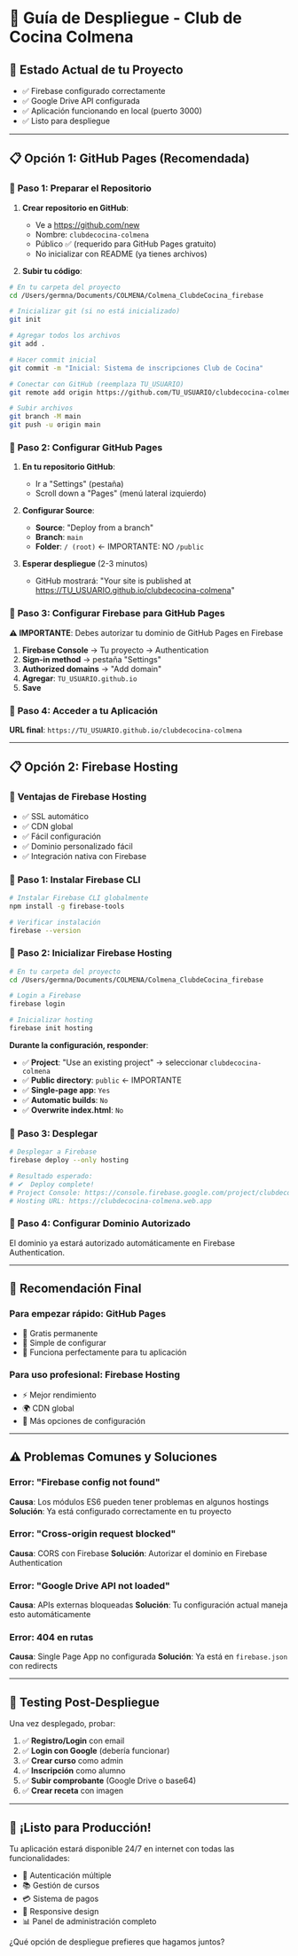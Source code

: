 # 🚀 Guía de Despliegue - Club de Cocina Colmena

## 🎯 **Estado Actual de tu Proyecto**
- ✅ Firebase configurado correctamente
- ✅ Google Drive API configurada  
- ✅ Aplicación funcionando en local (puerto 3000)
- ✅ Listo para despliegue

---

## 📋 **Opción 1: GitHub Pages (Recomendada)**

### 🔸 **Paso 1: Preparar el Repositorio**

1. **Crear repositorio en GitHub**:
   - Ve a https://github.com/new
   - Nombre: `clubdecocina-colmena`
   - Público ✅ (requerido para GitHub Pages gratuito)
   - No inicializar con README (ya tienes archivos)

2. **Subir tu código**:
```bash
# En tu carpeta del proyecto
cd /Users/germna/Documents/COLMENA/Colmena_ClubdeCocina_firebase

# Inicializar git (si no está inicializado)
git init

# Agregar todos los archivos
git add .

# Hacer commit inicial
git commit -m "Inicial: Sistema de inscripciones Club de Cocina"

# Conectar con GitHub (reemplaza TU_USUARIO)
git remote add origin https://github.com/TU_USUARIO/clubdecocina-colmena.git

# Subir archivos
git branch -M main
git push -u origin main
```

### 🔸 **Paso 2: Configurar GitHub Pages**

1. **En tu repositorio GitHub**:
   - Ir a "Settings" (pestaña)
   - Scroll down a "Pages" (menú lateral izquierdo)

2. **Configurar Source**:
   - **Source**: "Deploy from a branch"
   - **Branch**: `main` 
   - **Folder**: `/ (root)` ← IMPORTANTE: NO `/public`

3. **Esperar despliegue** (2-3 minutos)
   - GitHub mostrará: "Your site is published at https://TU_USUARIO.github.io/clubdecocina-colmena"

### 🔸 **Paso 3: Configurar Firebase para GitHub Pages**

**⚠️ IMPORTANTE**: Debes autorizar tu dominio de GitHub Pages en Firebase

1. **Firebase Console** → Tu proyecto → Authentication
2. **Sign-in method** → pestaña "Settings"
3. **Authorized domains** → "Add domain"
4. **Agregar**: `TU_USUARIO.github.io`
5. **Save**

### 🔸 **Paso 4: Acceder a tu Aplicación**

**URL final**: `https://TU_USUARIO.github.io/clubdecocina-colmena`

---

## 📋 **Opción 2: Firebase Hosting**

### 🔸 **Ventajas de Firebase Hosting**
- ✅ SSL automático
- ✅ CDN global
- ✅ Fácil configuración
- ✅ Dominio personalizado fácil
- ✅ Integración nativa con Firebase

### 🔸 **Paso 1: Instalar Firebase CLI**

```bash
# Instalar Firebase CLI globalmente
npm install -g firebase-tools

# Verificar instalación
firebase --version
```

### 🔸 **Paso 2: Inicializar Firebase Hosting**

```bash
# En tu carpeta del proyecto
cd /Users/germna/Documents/COLMENA/Colmena_ClubdeCocina_firebase

# Login a Firebase
firebase login

# Inicializar hosting
firebase init hosting
```

**Durante la configuración, responder**:
- ✅ **Project**: "Use an existing project" → seleccionar `clubdecocina-colmena`
- ✅ **Public directory**: `public` ← IMPORTANTE
- ✅ **Single-page app**: `Yes`
- ✅ **Automatic builds**: `No`
- ✅ **Overwrite index.html**: `No`

### 🔸 **Paso 3: Desplegar**

```bash
# Desplegar a Firebase
firebase deploy --only hosting

# Resultado esperado:
# ✔  Deploy complete!
# Project Console: https://console.firebase.google.com/project/clubdecocina-colmena/overview
# Hosting URL: https://clubdecocina-colmena.web.app
```

### 🔸 **Paso 4: Configurar Dominio Autorizado**

El dominio ya estará autorizado automáticamente en Firebase Authentication.

---

## 🎯 **Recomendación Final**

### **Para empezar rápido**: GitHub Pages
- 🚀 Gratis permanente
- 🎯 Simple de configurar
- 📱 Funciona perfectamente para tu aplicación

### **Para uso profesional**: Firebase Hosting  
- ⚡ Mejor rendimiento
- 🌍 CDN global
- 🔧 Más opciones de configuración

---

## ⚠️ **Problemas Comunes y Soluciones**

### **Error: "Firebase config not found"**
**Causa**: Los módulos ES6 pueden tener problemas en algunos hostings
**Solución**: Ya está configurado correctamente en tu proyecto

### **Error: "Cross-origin request blocked"**
**Causa**: CORS con Firebase
**Solución**: Autorizar el dominio en Firebase Authentication

### **Error: "Google Drive API not loaded"**
**Causa**: APIs externas bloqueadas
**Solución**: Tu configuración actual maneja esto automáticamente

### **Error: 404 en rutas**
**Causa**: Single Page App no configurada
**Solución**: Ya está en `firebase.json` con redirects

---

## 🧪 **Testing Post-Despliegue**

Una vez desplegado, probar:

1. ✅ **Registro/Login** con email
2. ✅ **Login con Google** (debería funcionar)
3. ✅ **Crear curso** como admin
4. ✅ **Inscripción** como alumno
5. ✅ **Subir comprobante** (Google Drive o base64)
6. ✅ **Crear receta** con imagen

---

## 🎊 **¡Listo para Producción!**

Tu aplicación estará disponible 24/7 en internet con todas las funcionalidades:
- 🔐 Autenticación múltiple
- 📚 Gestión de cursos
- 💳 Sistema de pagos
- 📱 Responsive design
- 📊 Panel de administración completo

¿Qué opción de despliegue prefieres que hagamos juntos?